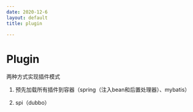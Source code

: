 ```yaml
---
date: 2020-12-6
layout: default
title: plugin

---
```


# Plugin

两种方式实现插件模式

1. 预先加载所有插件到容器（spring（注入bean和后置处理器）、mybatis）

2. spi（dubbo）